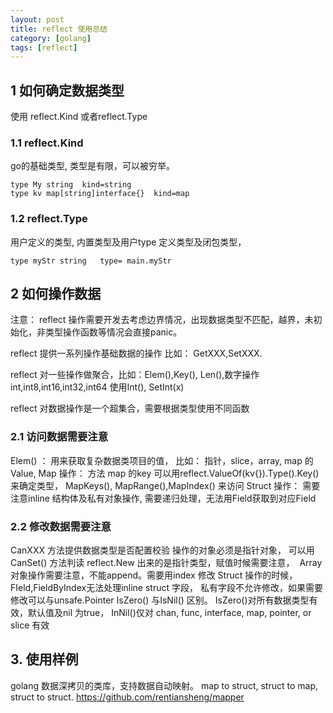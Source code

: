 ```yaml
---
layout: post
title: reflect 使用总结
category: [golang]
tags: [reflect]
---
```


## 1 如何确定数据类型

使用 reflect.Kind 或者reflect.Type


### 1.1 reflect.Kind

go的基础类型, 类型是有限，可以被穷举。

```
type My string  kind=string
type kv map[string]interface{}  kind=map
```

### 1.2  reflect.Type

用户定义的类型, 内置类型及用户type 定义类型及闭包类型，

```
type myStr string   type= main.myStr
```

## 2 如何操作数据

注意： reflect 操作需要开发去考虑边界情况，出现数据类型不匹配，越界，未初始化，非类型操作函数等情况会直接panic。

reflect 提供一系列操作基础数据的操作 比如： GetXXX,SetXXX.

reflect 对一些操作做聚合，比如：Elem(),Key(), Len(),数字操作int,int8,int16,int32,int64 使用Int(), SetInt(x)

reflect 对数据操作是一个超集合，需要根据类型使用不同函数


### 2.1 访问数据需要注意

Elem() ： 用来获取复杂数据类项目的值， 比如： 指针，slice，array, map 的Value,
Map 操作： 方法 map 的key 可以用reflect.ValueOf(kv{}).Type().Key() 来确定类型， MapKeys(), MapRange(),MapIndex() 来访问
Struct 操作： 需要注意inline 结构体及私有对象操作, 需要递归处理，无法用Field获取到对应Field


### 2.2 修改数据需要注意
CanXXX 方法提供数据类型是否配置校验
操作的对象必须是指针对象， 可以用 CanSet() 方法判读
reflect.New 出来的是指针类型，赋值时候需要注意， 
Array 对象操作需要注意，不能append。需要用index 修改
Struct 操作的时候， FIeld,FieldByIndex无法处理inline struct 字段， 私有字段不允许修改，如果需要修改可以与unsafe.Pointer
IsZero() 与IsNil() 区别。 IsZero()对所有数据类型有效，默认值及nil 为true， InNil()仅对 chan, func, interface, map, pointer, or slice 有效


## 3. 使用样例

golang 数据深拷贝的类库，支持数据自动映射。 map to struct, struct to map, struct to struct.
https://github.com/rentiansheng/mapper
